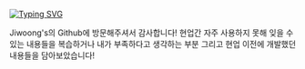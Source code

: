 [![Typing SVG](https://readme-typing-svg.demolab.com?font=Bebas+Neue&weight=800&size=25&pause=1000&color=6D49F7&center=true&vCenter=true&width=435&lines=Welcome+to++Jiwoong's+Github)](https://git.io/typing-svg)

Jiwoong's의 Github에 방문해주셔서 감사합니다!
현업간 자주 사용하지 못해 잊을 수 있는 내용들을 복습하거나 내가 부족하다고 생각하는 부분 그리고 현업 이전에 개발했던 내용들을 담아보았습니다!

